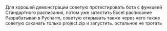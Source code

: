 Для хорошей демонстрации советую протестировать бота с функцеей Стандартного расписания, потом уже затестить Excel расписание
Разрабатывал в Pycharm, советую открывать также через него
также советую сакачать только project.zip и запустить. остальное не трогать
